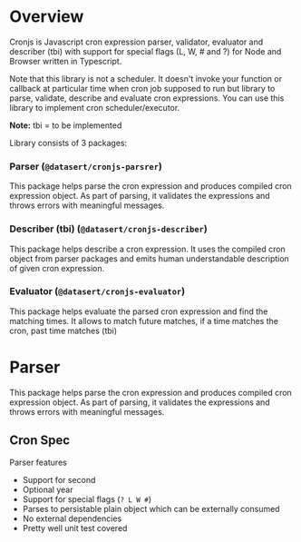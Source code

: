 # Overview

Cronjs is Javascript cron expression parser, validator, evaluator and describer (tbi) with support for special flags (L, W, # and ?) for Node and Browser written in Typescript.

Note that this library is not a scheduler. It doesn't invoke your function or callback at particular time when cron job supposed to run but library to parse, validate, describe and evaluate cron expressions. You can use this library to implement cron scheduler/executor.

**Note:** tbi = to be implemented

Library consists of 3 packages:

### Parser (`@datasert/cronjs-parsrer`)

This package helps parse the cron expression and produces compiled cron expression object. As part of parsing, it validates the expressions and throws errors with meaningful messages.

### Describer (tbi) (`@datasert/cronjs-describer`)

This package helps describe a cron expression. It uses the compiled cron object from parser packages and emits human understandable description of given cron expression.

### Evaluator (`@datasert/cronjs-evaluator`)

This package helps evaluate the parsed cron expression and find the matching times. It allows to match future matches, if a time matches the cron, past time matches (tbi)

# Parser

This package helps parse the cron expression and produces compiled cron expression object. As part of parsing, it validates the expressions and throws errors with meaningful messages.

## Cron Spec

Parser features

- Support for second
- Optional year
- Support for special flags (`? L W #`)
- Parses to persistable plain object which can be externally consumed
- No external dependencies
- Pretty well unit test covered

